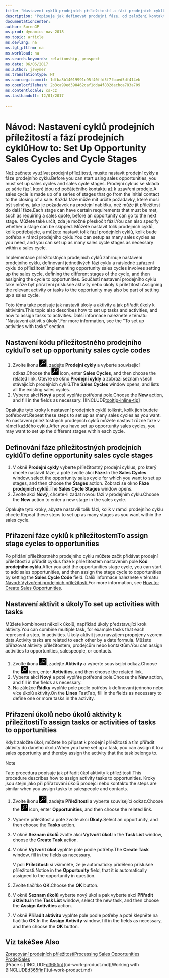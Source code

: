 ```yaml
---
title: "Nastavení cyklů prodejních příležitostí a fází prodejních cyklů"
description: "Popisuje jak definovat prodejní fáze, od založení kontaktu až po uzavření, vytvoření prodejního cyklu a přiřazení příležitostem v Dynamics NAV."
documentationcenter: 
author: SorenGP
ms.prod: dynamics-nav-2018
ms.topic: article
ms.devlang: na
ms.tgt_pltfrm: na
ms.workload: na
ms.search.keywords: relationship, prospect
ms.date: 06/06/2017
ms.author: jswymer
ms.translationtype: HT
ms.sourcegitcommit: 1dfba8b14019991c95f40ffd5f7fbaed5df414eb
ms.openlocfilehash: 2b3ca99ed398462caf1dda4f832dacbca783a709
ms.contentlocale: cs-cz
ms.lasthandoff: 12/01/2017

---
```

# <a name="how-to-set-up-opportunity-sales-cycles-and-cycle-stages"></a><span data-ttu-id="5cd99-103">Návod: Nastavení cyklů prodejních příležitostí a fází prodejních cyklů</span><span class="sxs-lookup"><span data-stu-id="5cd99-103">How to: Set Up Opportunity Sales Cycles and Cycle Stages</span></span>
<span data-ttu-id="5cd99-104">Než začnete využívat prodejní příležitosti, musíte nastavit prodejní cykly a fáze prodejního cyklu.</span><span class="sxs-lookup"><span data-stu-id="5cd99-104">Before you can start using sales opportunities, you must set up sales cycles and sales cycle stages.</span></span> <span data-ttu-id="5cd99-105">Prodejní cyklus se skládá ze série fází, které jdou od počátečního kontaktu až k uzavření prodeje.</span><span class="sxs-lookup"><span data-stu-id="5cd99-105">A sales cycle is made up of a series of stages that go from the initial contact to the closing of a sale.</span></span> <span data-ttu-id="5cd99-106">Každá fáze může mít určité požadavky, které musí být splněny, jako je požadavek na prodejní nabídku, než může jít příležitost do další fáze.</span><span class="sxs-lookup"><span data-stu-id="5cd99-106">Each stage can have certain requirements that must be met, such as requiring a sales quote, before an opportunity can go to the next stage.</span></span> <span data-ttu-id="5cd99-107">Můžete také určit, zda je možné přeskočit fázi.</span><span class="sxs-lookup"><span data-stu-id="5cd99-107">You can also specify whether a stage can be skipped.</span></span> <span data-ttu-id="5cd99-108">Můžete nastavit tolik prodejních cyklů, kolik potřebujete, a můžete nastavit tolik fází prodejních cyklů, kolik bude potřeba v rámci prodejního cyklu.</span><span class="sxs-lookup"><span data-stu-id="5cd99-108">You can setup as many sales cycles as you need, and you can set up as many sales cycle stages as necessary within a sales cycle.</span></span>

<span data-ttu-id="5cd99-109">Implementace příležitostných prodejních cyklů zahrnuje nastavení prodejního cyklu, definování jednotlivých fází cyklu a následné zařazení cyklu do příležitostí.</span><span class="sxs-lookup"><span data-stu-id="5cd99-109">Implementing opportunity sales cycles involves setting up the sales cycle, defining the different stages of the cycle, and then assigning the cycle to opportunities.</span></span> <span data-ttu-id="5cd99-110">Součástí nastavení prodejního cyklu také může být přiřazení příslušné aktivity nebo úkoly k příležitosti.</span><span class="sxs-lookup"><span data-stu-id="5cd99-110">Assigning the relevant activity or tasks to the opportunity may also be part of setting up a sales cycle.</span></span>

<span data-ttu-id="5cd99-111">Toto téma také popisuje jak nastavit úkoly a aktivity a jak přiřadit úkoly k aktivitám.</span><span class="sxs-lookup"><span data-stu-id="5cd99-111">This topic also describes how to set up tasks and activities, and how to assign tasks to activities.</span></span> <span data-ttu-id="5cd99-112">Další informace naleznete v tématu "Nastavení aktivit s úkoly".</span><span class="sxs-lookup"><span data-stu-id="5cd99-112">For more information, see the "To set up activities with tasks" section.</span></span>

## <a name="to-set-up-opportunity-sales-cycle-codes"></a><span data-ttu-id="5cd99-113">Nastavení kódu příležitostného prodejního cyklu</span><span class="sxs-lookup"><span data-stu-id="5cd99-113">To set up opportunity sales cycle codes</span></span>
1. <span data-ttu-id="5cd99-114">Zvolte ikonu ![Vyhledat stránku nebo sestavu](media/ui-search/search_small.png "Ikona Vyhledat stránku nebo sestavu"), zadejte **Prodejní cykly** a vyberte související odkaz.</span><span class="sxs-lookup"><span data-stu-id="5cd99-114">Choose the ![Search for Page or Report](media/ui-search/search_small.png "Search for Page or Report icon") icon, enter **Sales Cycles**, and then choose the related link.</span></span> <span data-ttu-id="5cd99-115">Otevře se okno **Prodejní cykly** a zobrazí seznam všech stávajících prodejních cyklů.</span><span class="sxs-lookup"><span data-stu-id="5cd99-115">The **Sales Cycles** window opens, and lists all the existing sales cycles.</span></span>
2. <span data-ttu-id="5cd99-116">Vyberte akci **Nový** a poté vyplňte potřebná pole.</span><span class="sxs-lookup"><span data-stu-id="5cd99-116">Choose the **New** action, and fill in the fields as necessary.</span></span> [!INCLUDE[tooltip-inline-tip](includes/tooltip-inline-tip_md.md)]

<span data-ttu-id="5cd99-117">Opakujte tyto kroky k nastavení prodejních cyklů tolikrát, kolik jich budete potřebovat.</span><span class="sxs-lookup"><span data-stu-id="5cd99-117">Repeat these steps to set up as many sales cycles as you want.</span></span> <span data-ttu-id="5cd99-118">Po nastavení příležitostných prodejních cyklů můžete nastavit různé fáze v rámci každého cyklu.</span><span class="sxs-lookup"><span data-stu-id="5cd99-118">After you have set up opportunity sales cycles, you may want to set up the different stages within each cycle.</span></span>

## <a name="to-define-opportunity-sales-cycle-stages"></a><span data-ttu-id="5cd99-119">Definování fáze příležitostných prodejních cyklů</span><span class="sxs-lookup"><span data-stu-id="5cd99-119">To define opportunity sales cycle stages</span></span>
1. <span data-ttu-id="5cd99-120">V okně **Prodejní cykly** vyberte příležitostný prodejní cyklus, pro který chcete nastavit fáze, a poté zvolte akci **Fáze**.</span><span class="sxs-lookup"><span data-stu-id="5cd99-120">In the **Sales Cycles** window, select the opportunity sales cycle for which you want to set up stages, and then choose the **Stages** action.</span></span> <span data-ttu-id="5cd99-121">Zobrazí se okno **Fáze prodejních cyklů**.</span><span class="sxs-lookup"><span data-stu-id="5cd99-121">The **Sales Cycle Stages** window opens.</span></span>
2. <span data-ttu-id="5cd99-122">Zvolte akci **Nový**, chcete-li zadat novou fázi v prodejním cyklu.</span><span class="sxs-lookup"><span data-stu-id="5cd99-122">Choose the **New** action to enter a new stage in the sales cycle.</span></span>

<span data-ttu-id="5cd99-123">Opakujte tyto kroky, abyste nastavili tolik fází, kolik v rámci prodejního cyklu chcete.</span><span class="sxs-lookup"><span data-stu-id="5cd99-123">Repeat these steps to set up as many stages as you want within the sales cycle.</span></span>

## <a name="to-assign-stage-cycles-to-opportunities"></a><span data-ttu-id="5cd99-124">Přiřazení fáze cyklů k příležitostem</span><span class="sxs-lookup"><span data-stu-id="5cd99-124">To assign stage cycles to opportunities</span></span>
<span data-ttu-id="5cd99-125">Po přidání  příležitostného prodejního cyklu můžete začít přidávat prodejní příležitosti a přiřadit cyklus fáze k příležitostem nastavením pole **Kód prodejního cyklu**.</span><span class="sxs-lookup"><span data-stu-id="5cd99-125">After you add the opportunities stage cycle, you can start to add sales opportunities, and then assign the stage cycle to opportunities by setting the **Sales Cycle Code** field.</span></span> <span data-ttu-id="5cd99-126">Další informace naleznete v tématu [Návod: Vytvoření prodejních příležitostí.](marketing-how-create-opportunities.md)</span><span class="sxs-lookup"><span data-stu-id="5cd99-126">For more information, see [How to: Create Sales Opportunities](marketing-how-create-opportunities.md).</span></span>

## <a name="to-set-up-activities-with-tasks"></a><span data-ttu-id="5cd99-127">Nastavení aktivit s úkoly</span><span class="sxs-lookup"><span data-stu-id="5cd99-127">To set up activities with tasks</span></span>
<span data-ttu-id="5cd99-128">Můžete kombinovat několik úkolů, například úkoly představující krok aktivity.</span><span class="sxs-lookup"><span data-stu-id="5cd99-128">You can combine multiple task, for example tasks that each represent a step, in activities.</span></span> <span data-ttu-id="5cd99-129">Úkoly aktivit jsou navzájem propojeny vzorem data.</span><span class="sxs-lookup"><span data-stu-id="5cd99-129">Activity tasks are related to each other by a date formula.</span></span> <span data-ttu-id="5cd99-130">Můžete přiřazovat aktivity příležitostem, prodejcům nebo kontaktům.</span><span class="sxs-lookup"><span data-stu-id="5cd99-130">You can assign activities to opportunities, salespeople, or contacts.</span></span>

1. <span data-ttu-id="5cd99-131">Zvolte ikonu ![Vyhledat stránku nebo sestavu](media/ui-search/search_small.png "Ikona Vyhledat stránku nebo sestavu"), zadejte **Aktivity** a vyberte související odkaz.</span><span class="sxs-lookup"><span data-stu-id="5cd99-131">Choose the ![Search for Page or Report](media/ui-search/search_small.png "Search for Page or Report icon") icon, enter **Activities**, and then choose the related link.</span></span>
2. <span data-ttu-id="5cd99-132">Vyberte akci **Nový** a poté vyplňte potřebná pole.</span><span class="sxs-lookup"><span data-stu-id="5cd99-132">Choose the **New** action, and fill in the fields as necessary.</span></span>
3. <span data-ttu-id="5cd99-133">Na záložce **Řádky** vyplňte pole podle potřeby k definování jednoho nebo více úkolů aktivity.</span><span class="sxs-lookup"><span data-stu-id="5cd99-133">On the **Lines** FastTab, fill in the fields as necessary to define one or more tasks in the activity.</span></span>

## <a name="to-assign-tasks-or-activities-of-tasks-to-opportunities"></a><span data-ttu-id="5cd99-134">Přiřazení úkolů nebo úkolů aktivity k příležitosti</span><span class="sxs-lookup"><span data-stu-id="5cd99-134">To assign tasks or activities of tasks to opportunities</span></span>
<span data-ttu-id="5cd99-135">Když založíte úkol, můžete ho připsat k prodejní příležitosti a tím přiřadit aktivity do daného úkolu.</span><span class="sxs-lookup"><span data-stu-id="5cd99-135">When you have set up a task, you can assign it to a sales opportunity and thereby assign the activity that the task belongs to.</span></span>

> [!NOTE]  
>   <span data-ttu-id="5cd99-136">Tato procedura popisuje jak přiřadit úkol aktivity k příležitosti.</span><span class="sxs-lookup"><span data-stu-id="5cd99-136">This procedure describes how to assign activity tasks to opportunities.</span></span> <span data-ttu-id="5cd99-137">Kroky jsou stejní jako při přiřazování úkolů prodejci nebo kontaktu.</span><span class="sxs-lookup"><span data-stu-id="5cd99-137">the steps are similar when you assign tasks to salespeople and contacts.</span></span>

1. <span data-ttu-id="5cd99-138">Zvolte ikonu ![Vyhledat stránku nebo sestavu](media/ui-search/search_small.png "Ikona Vyhledat stránku nebo sestavu"), zadejte **Příležitosti** a vyberte související odkaz.</span><span class="sxs-lookup"><span data-stu-id="5cd99-138">Choose the ![Search for Page or Report](media/ui-search/search_small.png "Search for Page or Report icon") icon, enter **Opportunities**, and then choose the related link.</span></span>
2. <span data-ttu-id="5cd99-139">Vyberte příležitost a poté zvolte akci **Úkoly**.</span><span class="sxs-lookup"><span data-stu-id="5cd99-139">Select an opportunity, and then choose the **Tasks** action.</span></span>
3. <span data-ttu-id="5cd99-140">V okně **Seznam úkolů** zvolte akci **Vytvořit úkol**.</span><span class="sxs-lookup"><span data-stu-id="5cd99-140">In the **Task List** window, choose the **Create Task** action.</span></span>
4.  <span data-ttu-id="5cd99-141">V okně **Vytvořit úkol** vyplňte pole podle potřeby.</span><span class="sxs-lookup"><span data-stu-id="5cd99-141">The **Create Task** window, fill in the fields as necessary.</span></span>

    <span data-ttu-id="5cd99-142">V poli **Příležitosti** si všimněte, že je automaticky přiděleno příslušné příležitosti.</span><span class="sxs-lookup"><span data-stu-id="5cd99-142">Notice in the **Opportunity** field, that it is automatically assigned to the opportunity in question.</span></span>
5. <span data-ttu-id="5cd99-143">Zvolte tlačítko **OK**.</span><span class="sxs-lookup"><span data-stu-id="5cd99-143">Choose the **OK** button.</span></span>
6. <span data-ttu-id="5cd99-144">V okně **Seznam úkolů** vyberte nový úkol a pak vyberte akci **Přiřadit aktivitu**.</span><span class="sxs-lookup"><span data-stu-id="5cd99-144">In the **Task List** window, select the new task, and then choose the **Assign Activities** action.</span></span>
7. <span data-ttu-id="5cd99-145">V okně **Přiřadit aktivitu** vyplňte pole podle potřeby a poté klepněte na tlačítko **OK**.</span><span class="sxs-lookup"><span data-stu-id="5cd99-145">In the **Assign Activity** window, fill in the fields as necessary, and then choose the **OK** button.</span></span>

## <a name="see-also"></a><span data-ttu-id="5cd99-146">Viz také</span><span class="sxs-lookup"><span data-stu-id="5cd99-146">See Also</span></span>
[<span data-ttu-id="5cd99-147">Zpracování prodejních příležitostí</span><span class="sxs-lookup"><span data-stu-id="5cd99-147">Processing Sales Opportunities</span></span>](marketing-processing-sales-opportunities.md)  
[<span data-ttu-id="5cd99-148">Prodej</span><span class="sxs-lookup"><span data-stu-id="5cd99-148">Sales</span></span>](sales-manage-sales.md)  
<span data-ttu-id="5cd99-149">[Práce s [!INCLUDE[d365fin](includes/d365fin_md.md)]](ui-work-product.md)</span><span class="sxs-lookup"><span data-stu-id="5cd99-149">[Working with [!INCLUDE[d365fin](includes/d365fin_md.md)]](ui-work-product.md)</span></span>

